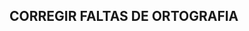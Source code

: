 <!-- ## HACER UN BOTON ? QUE EXPLIQUE EL PROYECTO -->
<!-- ## HACER UN BOTON <- QUE MUESTRE EL HISTORIAL -->
<!-- ## HACER COMMIT DE MOBILE IMPROVEMENT -->
<!-- ## HACER MAS GRANDE EL PANEL DERECHO (30PX) -->
<!-- ## HACER QUE EL HISTORIAL NO SE HAGA MAS GRANDE, QUE SE AGREGUE UN SCROLL -->
## CORREGIR FALTAS DE ORTOGRAFIA
